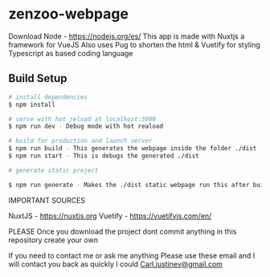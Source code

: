 # zenzoo-webpage

Download Node - https://nodejs.org/es/
This app is made with Nuxtjs a framework for VueJS
Also uses Pug to shorten the html & Vuetify for styling
Typescript as based coding language

## Build Setup

```bash
# install dependencies
$ npm install

# serve with hot reload at localhost:3000
$ npm run dev - Debug mode with hot reaload

# build for production and launch server
$ npm run build - This generates the webpage inside the folder ./dist
$ npm run start - This is debugs the generated ./dist

# generate static project

$ npm run generate - Makes the ./dist static webpage run this after building

```

IMPORTANT SOURCES

NuxtJS - https://nuxtjs.org
Vuetify - https://vuetifyjs.com/en/

PLEASE
Once you download the project dont commit anything in this repository create your own

If you need to contact me or ask me anything
Please use these email and I will contact you back as quickly I could
Carl.justinev@gmail.com